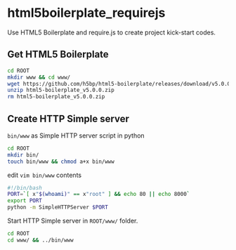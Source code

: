 # html5boilerplate_requirejs
Use HTML5 Boilerplate and require.js to create project kick-start codes.

## Get HTML5 Boilerplate
```bash
cd ROOT
mkdir www && cd www/
wget https://github.com/h5bp/html5-boilerplate/releases/download/v5.0.0/html5-boilerplate_v5.0.0.zip -O html5-boilerplate_v5.0.0.zip
unzip html5-boilerplate_v5.0.0.zip
rm html5-boilerplate_v5.0.0.zip
```

## Create HTTP Simple server

`bin/www` as Simple HTTP server script in python
```bash
cd ROOT
mkdir bin/
touch bin/www && chmod a+x bin/www
```

edit `vim bin/www` contents
```bash
#!/bin/bash
PORT=`[ x"$(whoami)" == x"root" ] && echo 80 || echo 8000`
export PORT
python -m SimpleHTTPServer $PORT
```

Start HTTP Simple server in `ROOT/www/` folder.
```bash
cd ROOT
cd www/ && ../bin/www
```



